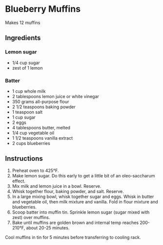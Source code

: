 # Blueberry Muffins

Makes 12 muffins

## Ingredients

### Lemon sugar

- 1/4 cup sugar
- zest of 1 lemon

### Batter

- 1 cup whole milk
- 2 tablespoons lemon juice or white vinegar
- 350 grams all-purpose flour
- 2 1/2 teaspoons baking powder
- 1 teaspoon salt
- 1 cup sugar
- 2 eggs
- 4 tablespoons butter, melted
- 1/4 cup vegetable oil
- 1 1/2 teaspoons vanilla extract
- 2 cups blueberries

## Instructions

1. Preheat oven to 425°F.
2. Make lemon sugar. Do this early to get a little bit of an oleo-saccharum effect.
3. Mix milk and lemon juice in a bowl. Reserve.
4. Whisk together flour, baking powder, and salt. Reserve.
5. In a large mixing bowl, whisk together sugar and eggs. Whisk in butter and vegetable oil, then milk mixture and vanilla. Fold in flour mixture and blueberries.
6. Scoop batter into muffin tin. Sprinkle lemon sugar (sugar mixed with zest) over muffins.
7. Bake until muffins are golden brown and internal temp reaches 200-210°F, about 20-25 minutes.

Cool muffins in tin for 5 minutes before transferring to cooling rack.
